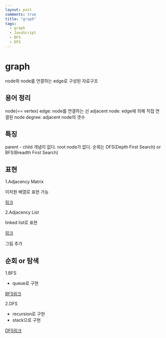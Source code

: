 ```yaml
---
layout: post
comments: true
title: "graph"
tags:
  - graph
  - JavaScript
  - BFS
  - DFS
---
```


# graph

node와 node를 연결하는 edge로 구성된 자료구조

## 용어 정리

node(== vertex)
edge: node를 연결하는 선
adjacent node: edge에 의해 직접 연결된 node
degree: adjacent node의 갯수

## 특징

parent - child 개념이 없다.
root node가 없다.
순회는 DFS(Depth First Search) or BFS(Breadth First Search)

## 표현

1.Adjacency Matrix

이차원 배열로 표현 가능

[링크](https://yeolco.tistory.com/66)

2.Adjacency List

linked list로 표현

[링크](https://yeolco.tistory.com/66)

그림 추가

## 순회 or 탐색

1.BFS

- queue로 구현

[BFS링크](https://gmlwjd9405.github.io/2018/08/15/algorithm-bfs.html)

2.DFS

- recursion로 구현
- stack으로 구현

[DFS링크](https://gmlwjd9405.github.io/2018/08/14/algorithm-dfs.html)
